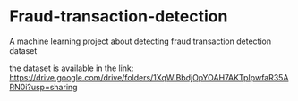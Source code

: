 # Fraud-transaction-detection
A machine learning project about detecting fraud transaction detection dataset

the dataset is available in the link: https://drive.google.com/drive/folders/1XqWiBbdjOpYOAH7AKTpIpwfaR35ARN0i?usp=sharing
